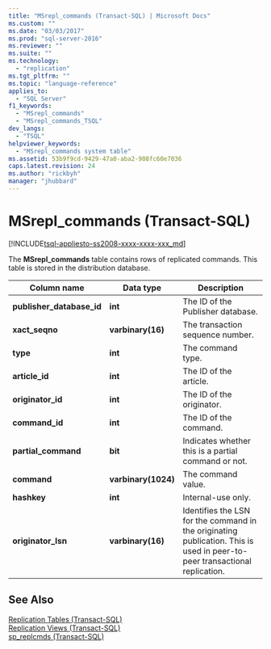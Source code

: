 ```yaml
---
title: "MSrepl_commands (Transact-SQL) | Microsoft Docs"
ms.custom: ""
ms.date: "03/03/2017"
ms.prod: "sql-server-2016"
ms.reviewer: ""
ms.suite: ""
ms.technology: 
  - "replication"
ms.tgt_pltfrm: ""
ms.topic: "language-reference"
applies_to: 
  - "SQL Server"
f1_keywords: 
  - "MSrepl_commands"
  - "MSrepl_commands_TSQL"
dev_langs: 
  - "TSQL"
helpviewer_keywords: 
  - "MSrepl_commands system table"
ms.assetid: 53b9f9cd-9429-47a0-aba2-908fc60e7036
caps.latest.revision: 24
ms.author: "rickbyh"
manager: "jhubbard"
---
```

# MSrepl_commands (Transact-SQL)
[!INCLUDE[tsql-appliesto-ss2008-xxxx-xxxx-xxx_md](../../../a9retired/includes/tsql-appliesto-ss2008-xxxx-xxxx-xxx-md.md)]

  The **MSrepl_commands** table contains rows of replicated commands. This table is stored in the distribution database.  
  
|Column name|Data type|Description|  
|-----------------|---------------|-----------------|  
|**publisher_database_id**|**int**|The ID of the Publisher database.|  
|**xact_seqno**|**varbinary(16)**|The transaction sequence number.|  
|**type**|**int**|The command type.|  
|**article_id**|**int**|The ID of the article.|  
|**originator_id**|**int**|The ID of the originator.|  
|**command_id**|**int**|The ID of the command.|  
|**partial_command**|**bit**|Indicates whether this is a partial command or not.|  
|**command**|**varbinary(1024)**|The command value.|  
|**hashkey**|**int**|Internal-use only.|  
|**originator_lsn**|**varbinary(16)**|Identifies the LSN for the command in the originating publication. This is used in peer-to-peer transactional replication.|  
  
## See Also  
 [Replication Tables &#40;Transact-SQL&#41;](../../../relational-databases/reference/system-tables/replication-tables-transact-sql.md)   
 [Replication Views &#40;Transact-SQL&#41;](../../../relational-databases/reference/system-views/replication-views-transact-sql.md)   
 [sp_replcmds &#40;Transact-SQL&#41;](../../../relational-databases/reference/system-stored-procedures/sp-replcmds-transact-sql.md)  
  
  